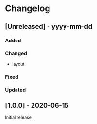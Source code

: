 # Changelog

## [Unreleased] - yyyy-mm-dd

### Added

### Changed
- layout

### Fixed

### Updated

## [1.0.0] - 2020-06-15

Initial release
